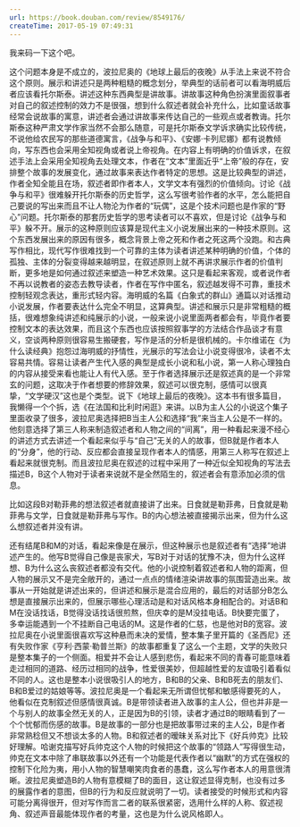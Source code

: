 ```yaml
---
url: https://book.douban.com/review/8549176/
createTime: 2017-05-19 07:49:31
---
```


我来码一下这个吧。

这个问题本身是不成立的，波拉尼奥的《地球上最后的夜晚》从手法上来说不符合这个原则。展示和讲述只是两种粗糙的概念划分，举典型的话前者可以看海明威后者应该看托尔斯泰。讲述这种东西典型是讲故事。讲故事这种角色扮演里面叙事者对自己的叙述控制的效力不是很强，想到什么叙述者就会补充什么，比如童话故事经常会说故事的寓意，讲述者会通过讲故事来传达自己的一些观点或者教诲。托尔斯泰这种严肃文学作家当然不会那么随意，可是托尔斯泰文学诉求确实比较传统，不说他给农民写的那些道德寓言，《战争与和平》、《安娜·卡列尼娜》都有说教倾向，写东西也会采用全知视角或者说上帝视角。在内容上有明确的价值诉求，在叙述手法上会采用全知视角去处理文本，作者在“文本”里面近乎“上帝”般的存在，安排整个故事的发展变化，通过故事来表达作者特定的思想。这是比较典型的讲述，作者全知全能且在场，叙述者即作者本人，文学文本有强烈的价值倾向。讨论《战争与和平》很难躲开托尔斯泰的历史哲学，这么写很考验作者的水平，怎么能把自己要说的写出来而且不让人物沦为作者的“玩偶”，这是个技术问题也是作家的“野心”问题。托尔斯泰的那套历史哲学的思考读者可以不喜欢，但是讨论《战争与和平》躲不开。展示的这种原则应该算是现代主义小说发展出来的一种技术原则。这个东西发展出来的原因有很多，概念背景上帝之死和作者之死这两个没跑。和古典写作相比，现代写作很难找到一个可靠的主体为读者讲述某种明确的价值，个体的孤独、主体的分裂变得越来越明显，在叙述原则上就不再讲求展示作者的价值判断，更多地是如何通过叙述来塑造一种艺术效果。这只是看起来客观，或者说作者不再以说教者的姿态去教导读者，作者在写作中匿名，叙述越发得不可靠，重技术控制轻观念表达，重形式轻内容。海明威的名篇《白象式的群山》通篇以对话推动小说发展，作者要表达什么完全不明显，这算典型。讲述和展示只是非常粗糙的概括，很难想象纯讲述和纯展示的小说，一般来说小说里面两者都会有，毕竟作者要控制文本的表达效果，而且这个东西也应该按照叙事学的方法结合作品谈才有意义，空谈两种原则很容易生搬硬套，写作是活的分析是很机械的。卡尔维诺在《为什么读经典》抱怨过海明威的抒情性，光展示的写法会让小说变得很冷，读者不太容易共情。容易让读者产生代入感的典型是成长小说和私小说，第一人称心理独白的内容从接受来看也能让人有代入感。至于作者选择展示还是叙述真的是一个非常玄的问题，这取决于作者想要的修辞效果，叙述可以很克制，感情可以很真挚，“文学硬汉”这也是个类型。说下《地球上最后的夜晚》。这本书有很多篇目，我懒得一个个拆，选《在法国和比利时闲逛》来讲。以B为主人公的小说这个集子里面收录了很多，波拉尼奥选择把B当主人公和选择“我”来当主人公是不一样的。他刻意选择了第三人称来制造叙述者和人物之间的“间离”，用一种看起来漫不经心的讲述方式去讲述一个看起来似乎与“自己”无关的人的故事，但B就是作者本人的“分身”，他的行动、反应都会直接呈现作者本人的情感，用第三人称写在叙述上看起来就很克制。而且波拉尼奥在叙述的过程中采用了一种近似全知视角的写法去描述B，B这个人物对于读者来说就不是全然陌生的，叙述者会有意添加必须的信息。









比如这段B对勒菲弗的想法叙述者就直接讲了出来。日食就是勒菲弗，日食就是勒菲弗与文学，日食就是勒菲弗与写作。B的内心想法被直接揭示出来，但为什么这么想叙述者并没有讲。









还有结尾B和M的对话，看起来像是在展示，但这种展示也是叙述者有“选择”地讲述产生的。他写B觉得自己像是丧家犬，写B对于对话的犹豫不决，但为什么这样想、B为什么这么丧叙述者都没有交代。他的小说控制着叙述者和人物的距离，但人物的展示又不是完全敞开的，通过一点点的情绪渲染讲故事的氛围营造出来。故事从一开始就是讲述出来的，但讲述和展示是混合应用的，最后的对话部分B怎么想是直接展示出来的，但展示哪些心理活动是和对话风格本身相配合的。对话B和M在没话找话，B觉得没话找话很煎熬，但庆幸的是M没挂电话。B快要完蛋了，多幸运能遇到一个不挂断自己电话的M。这是作者的仁慈，也是他对B的宽容。波拉尼奥在小说里面很喜欢写这种悬而未决的爱情，整本集子里开篇的《圣西尼》还有失败作家《亨利·西蒙·勒普兰斯》的故事都重复了这么一个主题，文学的失败只是整本集子的一个侧面。相爱并不会让人感到悲伤，看起来不同的青春可能意味着走过相同的道路、经历过相同的战争，性爱很美妙，但超越性爱的友谊吸引着看似不同的人。这也是整本小说很吸引人的地方，B和B的父亲、B和B死去的朋友们、B和B爱过的姑娘等等。波拉尼奥是一个看起来无所谓但忧郁和敏感得要死的人，他看似在克制叙述但感情很真诚。B是带领读者进入故事的主人公，但也并非是一个与别人的故事全然无关的人，正是因为B的引领，读者才通过B的眼睛看到了一个个忧郁而伤感的故事。B是故事的一部分也是把故事带过来的主人公，B是作者非常熟稔但又不想谈太多的人物。B和叙述者的暧昧关系对比下《好兵帅克》比较好理解。哈谢克描写好兵帅克这个人物的时候把这个故事的“领路人”写得很生动，帅克在文本中除了串联故事以外还有一个功能是代表作者以“幽默”的方式在强权的控制下化险为夷，用小人物的智慧嘲笑肉食者的愚蠢，这么写作者本人的用意很清晰。波拉尼奥塑造B的人物有意模糊了B的面目，这让叙述显得克制，也没有过多的展露作者的意图，但B的行为和反应就说明了一切。读者接受的时候形式和内容可能分离得很开，但对写作而言二者的联系很紧密，选用什么样的人称、叙述视角、叙述声音最能体现作者的考量，这也是为什么说风格即人。